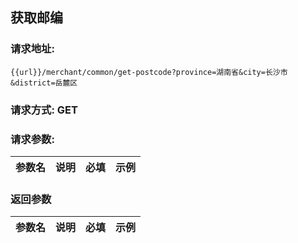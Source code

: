 ## 获取邮编
### 请求地址:
```
{{url}}/merchant/common/get-postcode?province=湖南省&city=长沙市&district=岳麓区
```
### 请求方式: GET  
### 请求参数:  

|参数名|说明|必填|示例|  
 |---|---|---|---|  
### 返回参数  

|参数名|说明|必填|示例|  
 |---|---|---|---|  
